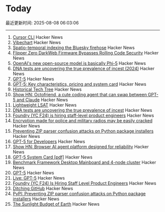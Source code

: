 # Today

最近更新时间: 2025-08-08 06:03:06

--- 
1. [Cursor CLI](https://cursor.com/cli) Hacker News
2. [Vibechart](https://www.vibechart.net/) Hacker News
3. [Spatio-temporal indexing the Bluesky firehose](https://joelgustafson.com/posts/2025-08-07/spatio-temporal-indexing-the-bluesky-firehose) Hacker News
4. [Flipper Zero DarkWeb Firmware Bypasses Rolling Code Security](https://www.rtl-sdr.com/flipperzero-darkweb-firmware-bypasses-rolling-code-security/) Hacker News
5. [OpenAI's new open-source model is basically Phi-5](https://www.seangoedecke.com/gpt-oss-is-phi-5/) Hacker News
6. [DNA tests are uncovering the true prevalence of incest (2024)](https://www.theatlantic.com/health/archive/2024/03/dna-tests-incest/677791/) Hacker News
7. [GPT-5](https://openai.com/gpt-5/) Hacker News
8. [GPT-5: Key characteristics, pricing and system card](https://simonwillison.net/2025/Aug/7/gpt-5/) Hacker News
9. [Historical Tech Tree](https://www.historicaltechtree.com/) Hacker News
10. [Show HN: Octofriend, a cute coding agent that can swap between GPT-5 and Claude](https://github.com/synthetic-lab/octofriend) Hacker News
11. [Lightweight LSAT](https://lightweightlsat.com/) Hacker News
12. [DNA tests are uncovering the true prevalence of incest](https://www.theatlantic.com/health/archive/2024/03/dna-tests-incest/677791/) Hacker News
13. [Foundry (YC F24) is hiring staff-level product engineers](https://www.ycombinator.com/companies/foundry/jobs/jwdYx6v-founding-product-engineer) Hacker News
14. [Encryption made for police and military radios may be easily cracked](https://www.wired.com/story/encryption-made-for-police-and-military-radios-may-be-easily-cracked-researchers-find/) Hacker News
15. [Preventing ZIP parser confusion attacks on Python package installers](https://blog.pypi.org/posts/2025-08-07-wheel-archive-confusion-attacks/) Hacker News
16. [GPT-5 for Developers](https://openai.com/index/introducing-gpt-5-for-developers) Hacker News
17. [Show HN: Browser AI agent platform designed for reliability](https://github.com/nottelabs/notte) Hacker News
18. [GPT-5 System Card [pdf]](https://cdn.openai.com/pdf/8124a3ce-ab78-4f06-96eb-49ea29ffb52f/gpt5-system-card-aug7.pdf) Hacker News
19. [Benchmark Framework Desktop Mainboard and 4-node cluster](https://github.com/geerlingguy/ollama-benchmark/issues/21) Hacker News
20. [GPT-5](http://openai.com/gpt-5) Hacker News
21. [Live: GPT-5](https://www.youtube.com/watch?v=0Uu_VJeVVfo) Hacker News
22. [Foundry (YC F24) Is Hiring Staff Level Product Engineers](https://www.ycombinator.com/companies/foundry/jobs/jwdYx6v-founding-product-engineer) Hacker News
23. [Ditching GitHub](https://tomscii.sig7.se/2024/01/Ditching-GitHub) Hacker News
24. [PyPI: Preventing ZIP parser confusion attacks on Python package installers](https://blog.pypi.org/posts/2025-08-07-wheel-archive-confusion-attacks/) Hacker News
25. [The Sunlight Budget of Earth](https://www.asimov.press/p/sunlight-budget) Hacker News
